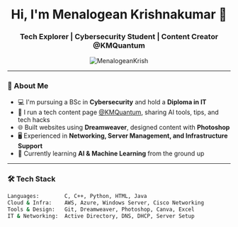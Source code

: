 <h1 align="center">Hi, I'm Menalogean Krishnakumar 👋</h1>
<h3 align="center">Tech Explorer | Cybersecurity Student | Content Creator @KMQuantum</h3>

<p align="center">
  <img src="https://komarev.com/ghpvc/?username=MenalogeanKrish&label=Profile%20views&color=0e75b6&style=flat" alt="MenalogeanKrish" />
</p>

---

### 🧠 About Me

- 💻 I'm pursuing a BSc in **Cybersecurity** and hold a **Diploma in IT**
- 📲 I run a tech content page [@KMQuantum](https://www.instagram.com/kmquantum), sharing AI tools, tips, and tech hacks
- 🌐 Built websites using **Dreamweaver**, designed content with **Photoshop**
- 🖥️ Experienced in **Networking, Server Management, and Infrastructure Support**
- 🔧 Currently learning **AI & Machine Learning** from the ground up

---

### 🛠 Tech Stack

```bash
Languages:        C, C++, Python, HTML, Java  
Cloud & Infra:    AWS, Azure, Windows Server, Cisco Networking  
Tools & Design:   Git, Dreamweaver, Photoshop, Canva, Excel  
IT & Networking:  Active Directory, DNS, DHCP, Server Setup
